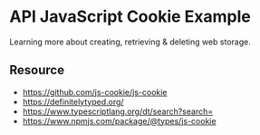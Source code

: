 # API JavaScript Cookie Example
Learning more about creating, retrieving & deleting web storage.
## Resource
* https://github.com/js-cookie/js-cookie
* https://definitelytyped.org/
* https://www.typescriptlang.org/dt/search?search=
* https://www.npmjs.com/package/@types/js-cookie
